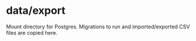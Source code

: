 # data/export

Mount directory for Postgres. Migrations to run and imported/exported CSV files are copied here.
